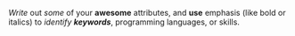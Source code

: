 *Write* out _some_ of your **awesome** attributes, and __use__ emphasis (like bold or italics) to _identify **keywords**_, programming languages, or skills. 
